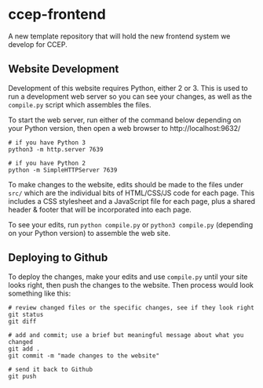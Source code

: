 # ccep-frontend

A new template repository that will hold the new frontend system we develop for CCEP.


## Website Development

Development of this website requires Python, either 2 or 3. This is used to run a development web server so you can see your changes, as well as the `compile.py` script which assembles the files.

To start the web server, run either of the command below depending on your Python version, then open a web browser to http://localhost:9632/

```
# if you have Python 3
python3 -m http.server 7639

# if you have Python 2
python -m SimpleHTTPServer 7639
```

To make changes to the website, edits should be made to the files under `src/` which are the individual bits of HTML/CSS/JS code for each page. This includes a CSS stylesheet and a JavaScript file for each page, plus a shared header & footer that will be incorporated into each page.

To see your edits, run `python compile.py` or `python3 compile.py` (depending on your Python version) to assemble the web site.


## Deploying to Github

To deploy the changes, make your edits and use `compile.py` until your site looks right, then push the changes to the website. Then process would look something like this:

```
# review changed files or the specific changes, see if they look right
git status
git diff

# add and commit; use a brief but meaningful message about what you changed
git add .
git commit -m "made changes to the website"

# send it back to Github
git push
```

